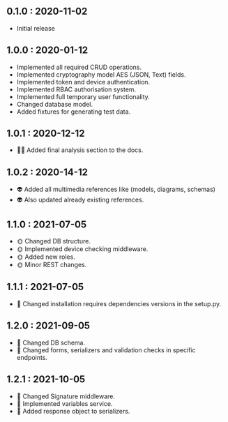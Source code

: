 ## 0.1.0 : 2020-11-02

- Initial release

## 1.0.0 : 2020-01-12

- Implemented all required CRUD operations.
- Implemented cryptography model AES (JSON, Text) fields.
- Implemented token and device authentication.
- Implemented RBAC authorisation system.
- Implemented full temporary user functionality.
- Changed database model.
- Added fixtures for generating test data.

## 1.0.1 : 2020-12-12

- 🧚‍♂️ Added final analysis section to the docs.

## 1.0.2 : 2020-14-12

- 👽 Added all multimedia references like (models, diagrams, schemas)
- 👽 Also updated already existing references.

## 1.1.0 : 2021-07-05

- 🌞 Changed DB structure.
- 🌞 Implemented device checking middleware.
- 🌞 Added new roles.
- 🌞 Minor REST changes.

## 1.1.1 : 2021-07-05

- 🌸 Changed installation requires dependencies versions in the setup.py.

## 1.2.0 : 2021-09-05

- 🍁 Changed DB schema.
- 🍁 Changed forms, serializers and validation checks in specific endpoints.

## 1.2.1 : 2021-10-05

- 🚀 Changed Signature middleware.
- 🚀 Implemented variables service.
- 🚀 Added response object to serializers.
